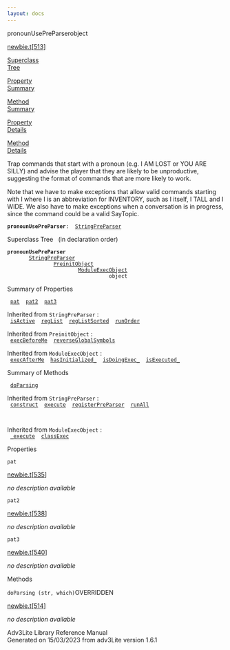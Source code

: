 ```yaml
---
layout: docs
---
```

<span class="title">pronounUsePreParser</span><span class="type">object</span>

[newbie.t](../file/newbie.t.html)\[[513](../source/newbie.t.html#513)\]

[Superclass  
Tree](#_SuperClassTree_)

[Property  
Summary](#_PropSummary_)

[Method  
Summary](#_MethodSummary_)

[Property  
Details](#_Properties_)

[Method  
Details](#_Methods_)

<div class="fdesc">

Trap commands that start with a pronoun (e.g. I AM LOST or YOU ARE
SILLY) and advise the player that they are likely to be unproductive,
suggesting the format of commands that are more likely to work.

Note that we have to make exceptions that allow valid commands starting
with I where I is an abbreviation for INVENTORY, such as I itself, I
TALL and I WIDE. We also have to make exceptions when a conversation is
in progress, since the command could be a valid SayTopic.

**`pronounUsePreParser`**` :   `[`StringPreParser`](../object/StringPreParser.html)

</div>

<span id="_SuperClassTree_"></span>

<div class="mjhd">

<span class="hdln">Superclass Tree</span>   (in declaration order)

</div>

**`pronounUsePreParser`**  
`         `[`StringPreParser`](../object/StringPreParser.html)  
`                 `[`PreinitObject`](../object/PreinitObject.html)  
`                         `[`ModuleExecObject`](../object/ModuleExecObject.html)  
`                                 object`  
<span id="_PropSummary_"></span>

<div class="mjhd">

<span class="hdln">Summary of Properties</span>  

</div>

` `[`pat`](#pat)`  `[`pat2`](#pat2)`  `[`pat3`](#pat3)`  `

Inherited from `StringPreParser` :  
` `[`isActive`](../object/StringPreParser.html#isActive)`  `[`regList`](../object/StringPreParser.html#regList)`  `[`regListSorted`](../object/StringPreParser.html#regListSorted)`  `[`runOrder`](../object/StringPreParser.html#runOrder)`  `

Inherited from `PreinitObject` :  
` `[`execBeforeMe`](../object/PreinitObject.html#execBeforeMe)`  `[`reverseGlobalSymbols`](../object/PreinitObject.html#reverseGlobalSymbols)`  `

Inherited from `ModuleExecObject` :  
` `[`execAfterMe`](../object/ModuleExecObject.html#execAfterMe)`  `[`hasInitialized_`](../object/ModuleExecObject.html#hasInitialized_)`  `[`isDoingExec_`](../object/ModuleExecObject.html#isDoingExec_)`  `[`isExecuted_`](../object/ModuleExecObject.html#isExecuted_)`  `

<span id="_MethodSummary_"></span>

<div class="mjhd">

<span class="hdln">Summary of Methods</span>  

</div>

` `[`doParsing`](#doParsing)`  `

Inherited from `StringPreParser` :  
` `[`construct`](../object/StringPreParser.html#construct)`  `[`execute`](../object/StringPreParser.html#execute)`  `[`registerPreParser`](../object/StringPreParser.html#registerPreParser)`  `[`runAll`](../object/StringPreParser.html#runAll)`  `

` `

Inherited from `ModuleExecObject` :  
` `[`_execute`](../object/ModuleExecObject.html#_execute)`  `[`classExec`](../object/ModuleExecObject.html#classExec)`  `

<span id="_Properties_"></span>

<div class="mjhd">

<span class="hdln">Properties</span>  

</div>

<span id="pat"></span>

`pat`

[newbie.t](../file/newbie.t.html)\[[535](../source/newbie.t.html#535)\]

<div class="desc">

*no description available*

</div>

<span id="pat2"></span>

`pat2`

[newbie.t](../file/newbie.t.html)\[[538](../source/newbie.t.html#538)\]

<div class="desc">

*no description available*

</div>

<span id="pat3"></span>

`pat3`

[newbie.t](../file/newbie.t.html)\[[540](../source/newbie.t.html#540)\]

<div class="desc">

*no description available*

</div>

<span id="_Methods_"></span>

<div class="mjhd">

<span class="hdln">Methods</span>  

</div>

<span id="doParsing"></span>

`doParsing (str, which)`<span class="rem">OVERRIDDEN</span>

[newbie.t](../file/newbie.t.html)\[[514](../source/newbie.t.html#514)\]

<div class="desc">

*no description available*

</div>

<div class="ftr">

Adv3Lite Library Reference Manual  
Generated on 15/03/2023 from adv3Lite version 1.6.1

</div>

